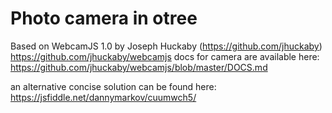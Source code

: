 # Photo camera in otree
Based on WebcamJS 1.0 by Joseph Huckaby (https://github.com/jhuckaby)
https://github.com/jhuckaby/webcamjs
docs for camera are available here: https://github.com/jhuckaby/webcamjs/blob/master/DOCS.md

an alternative concise solution can be found here: https://jsfiddle.net/dannymarkov/cuumwch5/
